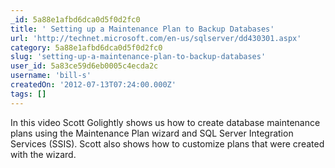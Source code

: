 ```yaml
---
_id: 5a88e1afbd6dca0d5f0d2fc0
title: ' Setting up a Maintenance Plan to Backup Databases'
url: 'http://technet.microsoft.com/en-us/sqlserver/dd430301.aspx'
category: 5a88e1afbd6dca0d5f0d2fc0
slug: 'setting-up-a-maintenance-plan-to-backup-databases'
user_id: 5a83ce59d6eb0005c4ecda2c
username: 'bill-s'
createdOn: '2012-07-13T07:24:00.000Z'
tags: []
---
```


In this video Scott Golightly shows us how to create database maintenance plans using the Maintenance Plan wizard and SQL Server Integration Services (SSIS). Scott also shows how to customize plans that were created with the wizard.
